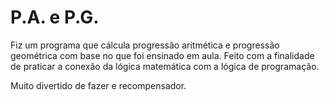 # P.A. e P.G.

Fiz um programa que cálcula progressão aritmética e progressão geométrica com base no que foi ensinado em aula. Feito com a finalidade de praticar a conexão da lógica matemática com a lógica de programação.

Muito divertido de fazer e recompensador.
